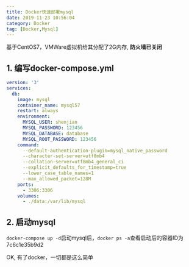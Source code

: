 ```yaml
---
title: Docker快速部署mysql
date: 2019-11-23 10:56:04
category: Docker
tag: [Docker,Mysql]
---
```


基于CentOS7，VMWare虚拟机给其分配了2G内存, **防火墙已关闭**

## 1. 编写docker-compose.yml

``` yml
version: '3'
services:
  db:
    image: mysql
    container_name: mysql57
    restart: always
    environment:
      MYSQL_USER: shenjian
      MYSQL_PASSWORD: 123456
      MYSQL_DATABASE: database
      MYSQL_ROOT_PASSWORD: 123456
    command:
      --default-authentication-plugin=mysql_native_password
      --character-set-server=utf8mb4
      --collation-server=utf8mb4_general_ci
      --explicit_defaults_for_timestamp=true
      --lower_case_table_names=1
      --max_allowed_packet=128M
    ports:
      - 3306:3306
    volumes:
      - ./data:/var/lib/mysql
```

## 2. 启动mysql

`docker-compose up -d`启动mysql后，`docker ps -a`查看启动后的容器ID为7c6c1e35b9d2

OK, 有了docker，一切都是这么简单